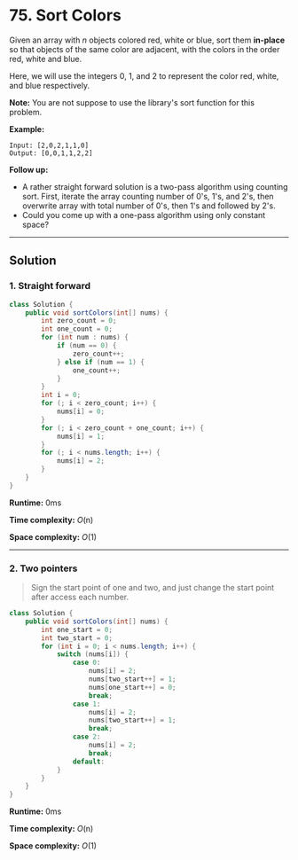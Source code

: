 # 75. Sort Colors

Given an array with *n* objects colored red, white or blue, sort them **in-place** so that objects of the same color are adjacent, with the colors in the order red, white and blue.

Here, we will use the integers 0, 1, and 2 to represent the color red, white, and blue respectively.

**Note:** You are not suppose to use the library's sort function for this problem.

**Example:**

```
Input: [2,0,2,1,1,0]
Output: [0,0,1,1,2,2]
```

**Follow up:**

- A rather straight forward solution is a two-pass algorithm using counting sort.
  First, iterate the array counting number of 0's, 1's, and 2's, then overwrite array with total number of 0's, then 1's and followed by 2's.
- Could you come up with a one-pass algorithm using only constant space?

---

## Solution

### 1. Straight forward

```java
class Solution {
    public void sortColors(int[] nums) {
        int zero_count = 0;
        int one_count = 0;
        for (int num : nums) {
            if (num == 0) {
                zero_count++;
            } else if (num == 1) {
                one_count++;
            }
        }
        int i = 0;
        for (; i < zero_count; i++) {
            nums[i] = 0;
        }
        for (; i < zero_count + one_count; i++) {
            nums[i] = 1;
        }
        for (; i < nums.length; i++) {
            nums[i] = 2;
        }
    }
}
```

**Runtime:** 0ms

**Time complexity:** *O*(n)

**Space complexity:** *O*(1)

---

### 2. Two pointers

> Sign the start point of one and two, and just change the start point after access each number.

```java
class Solution {
    public void sortColors(int[] nums) {
        int one_start = 0;
        int two_start = 0;
        for (int i = 0; i < nums.length; i++) {
            switch (nums[i]) {
                case 0:
                    nums[i] = 2;
                    nums[two_start++] = 1;
                    nums[one_start++] = 0;
                    break;
                case 1:
                    nums[i] = 2;
                    nums[two_start++] = 1;
                    break;
                case 2:
                    nums[i] = 2;
                    break;
                default:
            }
        }
    }
}
```

**Runtime:** 0ms

**Time complexity:** *O*(n)

**Space complexity:** *O*(1)